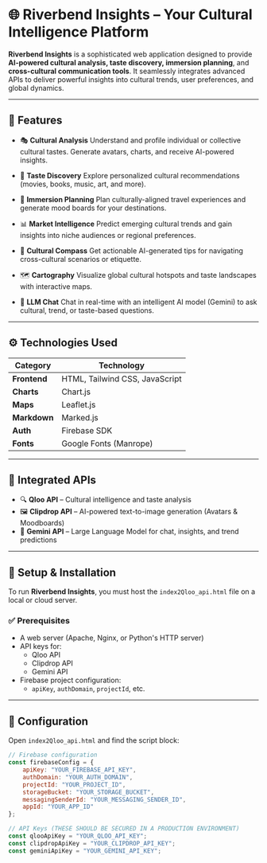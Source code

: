 # 🌐 Riverbend Insights – Your Cultural Intelligence Platform

**Riverbend Insights** is a sophisticated web application designed to provide **AI-powered cultural analysis, taste discovery, immersion planning**, and **cross-cultural communication tools**. It seamlessly integrates advanced APIs to deliver powerful insights into cultural trends, user preferences, and global dynamics.

---

## 🎯 Features

- 🎭 **Cultural Analysis**
  Understand and profile individual or collective cultural tastes.
  Generate avatars, charts, and receive AI-powered insights.

- 🔎 **Taste Discovery**
  Explore personalized cultural recommendations (movies, books, music, art, and more).

- 🧳 **Immersion Planning**
  Plan culturally-aligned travel experiences and generate mood boards for your destinations.

- 📊 **Market Intelligence**
  Predict emerging cultural trends and gain insights into niche audiences or regional preferences.

- 🧭 **Cultural Compass**
  Get actionable AI-generated tips for navigating cross-cultural scenarios or etiquette.

- 🗺️ **Cartography**
  Visualize global cultural hotspots and taste landscapes with interactive maps.

- 💬 **LLM Chat**
  Chat in real-time with an intelligent AI model (Gemini) to ask cultural, trend, or taste-based questions.

---

## ⚙️ Technologies Used

| Category   | Technology                                |
|------------|-------------------------------------------|
| **Frontend** | HTML, Tailwind CSS, JavaScript            |
| **Charts** | Chart.js                                  |
| **Maps** | Leaflet.js                                |
| **Markdown** | Marked.js                                 |
| **Auth** | Firebase SDK                              |
| **Fonts** | Google Fonts (Manrope)                    |

---

## 🔌 Integrated APIs

- 🔍 **Qloo API** – Cultural intelligence and taste analysis
- 🖼️ **Clipdrop API** – AI-powered text-to-image generation (Avatars & Moodboards)
- 🧠 **Gemini API** – Large Language Model for chat, insights, and trend predictions

---

## 🚀 Setup & Installation

To run **Riverbend Insights**, you must host the `index2Qloo_api.html` file on a local or cloud server.

### ✅ Prerequisites

- A web server (Apache, Nginx, or Python's HTTP server)
- API keys for:
  - Qloo API
  - Clipdrop API
  - Gemini API
- Firebase project configuration:
  - `apiKey`, `authDomain`, `projectId`, etc.

---

## 🔧 Configuration

Open `index2Qloo_api.html` and find the script block:

```javascript
// Firebase configuration
const firebaseConfig = {
    apiKey: "YOUR_FIREBASE_API_KEY",
    authDomain: "YOUR_AUTH_DOMAIN",
    projectId: "YOUR_PROJECT_ID",
    storageBucket: "YOUR_STORAGE_BUCKET",
    messagingSenderId: "YOUR_MESSAGING_SENDER_ID",
    appId: "YOUR_APP_ID"
};

// API Keys (THESE SHOULD BE SECURED IN A PRODUCTION ENVIRONMENT)
const qlooApiKey = "YOUR_QLOO_API_KEY";
const clipdropApiKey = "YOUR_CLIPDROP_API_KEY";
const geminiApiKey = "YOUR_GEMINI_API_KEY";
